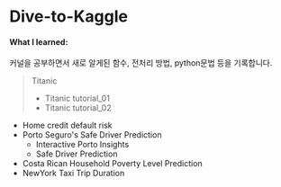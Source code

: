 # Dive-to-Kaggle
#### What I learned:
커널을 공부하면서 새로 알게된 함수, 전처리 방법, python문법 등을 기록합니다.

> Titanic <br>
  > * Titanic tutorial_01 <br>
  > * Titanic tutorial_02 <br>
* Home credit default risk
* Porto Seguro's Safe Driver Prediction
  * Interactive Porto Insights
  * Safe Driver Prediction
* Costa Rican Household Poverty Level Prediction
* NewYork Taxi Trip Duration
